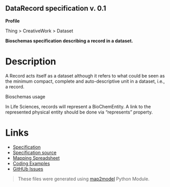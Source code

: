 ## DataRecord specification v. 0.1 

**Profile** 

Thing > CreativeWork > Dataset

**Bioschemas specification describing a record in a dataset.** 

# Description 
A Record acts itself as a dataset although it refers to what could be seen as the minimum compact, complete and auto-descriptive unit in a dataset, i.e., a record.

Bioschemas usage

In Life Sciences, records will represent a BioChemEntity. A link to the represented physical entity should be done via “represents” property.  
# Links 
- [Specification](http://bioschemas.org/bsc_specs/DataRecord/specification/)
- [Specification source](specification.html)
- [Mapping Spreadsheet](https://docs.google.com/spreadsheets/d/1RVMRrhdkNKVSKEubMuvX3xxZ3_ohpHggJpINAVLsMuI/edit?usp=drivesdk)
- [Coding Examples](https://github.com/BioSchemas/specifications/tree/master/DataRecord/examples)
- [GitHUb Issues](https://github.com/BioSchemas/bioschemas/labels/type%3A%20DataRecord)
> These files were generated using [map2model](https://github.com/BioSchemas/map2model) Python Module.